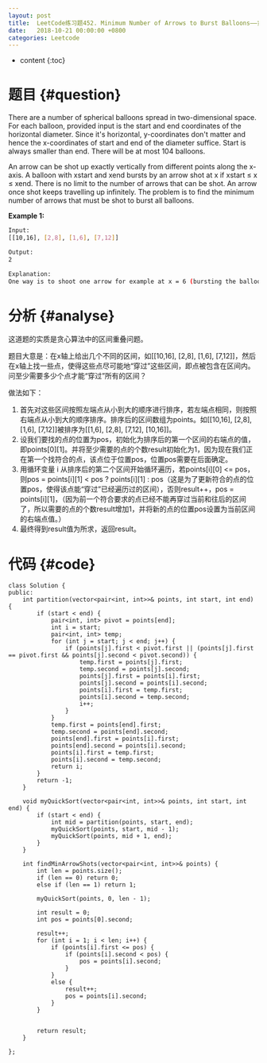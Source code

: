 ```yaml
---
layout: post
title:  LeetCode练习题452. Minimum Number of Arrows to Burst Balloons——贪心算法
date:   2018-10-21 00:00:00 +0800
categories: Leetcode
---
```


* content
{:toc}



# 题目  {#question}
There are a number of spherical balloons spread in two-dimensional space. For each balloon, provided input is the start and end coordinates of the horizontal diameter. Since it's horizontal, y-coordinates don't matter and hence the x-coordinates of start and end of the diameter suffice. Start is always smaller than end. There will be at most 104 balloons.

An arrow can be shot up exactly vertically from different points along the x-axis. A balloon with xstart and xend bursts by an arrow shot at x if xstart ≤ x ≤ xend. There is no limit to the number of arrows that can be shot. An arrow once shot keeps travelling up infinitely. The problem is to find the minimum number of arrows that must be shot to burst all balloons.

**Example 1:**
```bash
Input:
[[10,16], [2,8], [1,6], [7,12]]

Output:
2

Explanation:
One way is to shoot one arrow for example at x = 6 (bursting the balloons [2,8] and [1,6]) and another arrow at x = 11 (bursting the other two balloons).
```


# 分析  {#analyse}
这道题的实质是贪心算法中的区间重叠问题。

题目大意是：在x轴上给出几个不同的区间，如[[10,16], [2,8], [1,6], [7,12]]，然后在x轴上找一些点，使得这些点尽可能地“穿过”这些区间，即点被包含在区间内。问至少需要多少个点才能“穿过”所有的区间？

做法如下：
1. 首先对这些区间按照左端点从小到大的顺序进行排序，若左端点相同，则按照右端点从小到大的顺序排序。排序后的区间数组为points。如[[10,16], [2,8], [1,6], [7,12]]被排序为[[1,6], [2,8], [7,12], [10,16]]。
2. 设我们要找的点的位置为pos，初始化为排序后的第一个区间的右端点的值，即points[0][1]。并将至少需要的点的个数result初始化为1，因为现在我们正在第一个找符合的点，该点位于位置pos，位置pos需要在后面确定。
3. 用循环变量 i 从排序后的第二个区间开始循环遍历，若points[i][0] <= pos，则pos = points[i][1] < pos ? points[i][1] : pos（这是为了更新符合的点的位置pos，使得该点能“穿过”已经遍历过的区间），否则result++，pos = points[i][1]，（因为前一个符合要求的点已经不能再穿过当前和往后的区间了，所以需要的点的个数result增加1，并将新的点的位置pos设置为当前区间的右端点值。）
4. 最终得到result值为所求，返回result。


# 代码  {#code}
```
class Solution {
public:
    int partition(vector<pair<int, int>>& points, int start, int end) {
        if (start < end) {
            pair<int, int> pivot = points[end];
            int i = start;
            pair<int, int> temp;
            for (int j = start; j < end; j++) {
                if (points[j].first < pivot.first || (points[j].first == pivot.first && points[j].second < pivot.second)) {
                    temp.first = points[j].first;
                    temp.second = points[j].second;
                    points[j].first = points[i].first;
                    points[j].second = points[i].second;
                    points[i].first = temp.first;
                    points[i].second = temp.second;
                    i++;
                }
            }
            temp.first = points[end].first;
            temp.second = points[end].second;
            points[end].first = points[i].first;
            points[end].second = points[i].second;
            points[i].first = temp.first;
            points[i].second = temp.second;
            return i;
        }
        return -1;
    }

    void myQuickSort(vector<pair<int, int>>& points, int start, int end) {
        if (start < end) {
            int mid = partition(points, start, end);
            myQuickSort(points, start, mid - 1);
            myQuickSort(points, mid + 1, end);
        }
    }

    int findMinArrowShots(vector<pair<int, int>>& points) {
        int len = points.size();
        if (len == 0) return 0;
        else if (len == 1) return 1;

        myQuickSort(points, 0, len - 1);

        int result = 0;
        int pos = points[0].second;

        result++;
        for (int i = 1; i < len; i++) {
            if (points[i].first <= pos) {
                if (points[i].second < pos) {
                    pos = points[i].second;
                }
            }
            else {
                result++;
                pos = points[i].second;
            }
        }


        return result;
    }

};
```